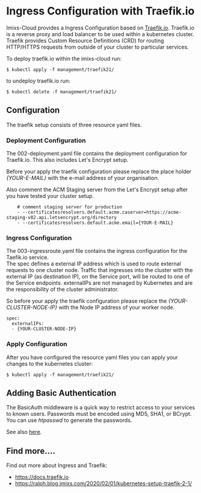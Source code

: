 # Ingress Configuration with Traefik.io

Imixs-Cloud provides a Ingress Configuration based on [Traefik.io](http://traefik.io).
Traefik.io is a reverse proxy and load balancer to be used within a kubernetes cluster. Traefik provides Custom Resource Definitions (CRD) for routing HTTP/HTTPS requests from outside of your cluster to particular services. 

To deploy traefik.io within the imixs-cloud run:

	$ kubectl apply -f management/traefik21/
	
to undeploy traefik.io run:

	$ kubectl delete -f management/traefik21/



## Configuration

The traefik setup consists of three resource yaml files.

### Deployment Configuration

The 002-deployment.yaml file contains the deployment configuration for Traefik.io. This also includes Let's Encrypt setup. 

Before your apply the traefik configuration please replace the place holder _{YOUR-E-MAIL}_ with the e-mail address of your organisation.

Also comment the ACM Staging server from the Let's Encrypt setup after you have tested your cluster setup. 

        # comment staging server for production
        - --certificatesresolvers.default.acme.caserver=https://acme-staging-v02.api.letsencrypt.org/directory
        - --certificatesresolvers.default.acme.email={YOUR-E-MAIL}


### Ingress Configuration  

The 003-ingressroute.yaml file contains the ingress configuration for the Taefik.io service.  
The spec defines a external IP address which is used to route external requests to one cluster node. Traffic that ingresses into the cluster with the external IP (as destination IP), on the Service port, will be routed to one of the Service endpoints. externalIPs are not managed by Kubernetes and are the responsibility of the cluster administrator.

So before your apply the traefik configuration please replace the _{YOUR-CLUSTER-NODE-IP}_ with the Node IP address of your worker node.
 
	spec:
	  externalIPs:
	  - {YOUR-CLUSTER-NODE-IP} 
	  
	  
### Apply Configuration
	  
After you have configured the resource yaml files you can apply your changes to the kubernetes cluster:

	$ kubectl apply -f management/traefik21/



## Adding Basic Authentication

The BasicAuth middleware is a quick way to restrict access to your services to known users. Passwords must be encoded using MD5, SHA1, or BCrypt.
You can use _htpasswd_ to generate the passwords.


See also [here](https://docs.traefik.io/middlewares/basicauth/).

## Find more....

Find out more about Ingress and Traefik:

 - https://docs.traefik.io
 - https://ralph.blog.imixs.com/2020/02/01/kubernetes-setup-traefik-2-1/